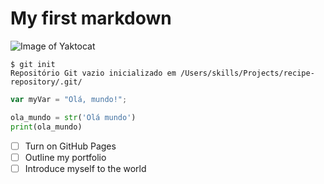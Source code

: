 # My first markdown
![Image of Yaktocat](https://octodex.github.com/images/yaktocat.png)

```
$ git init
Repositório Git vazio inicializado em /Users/skills/Projects/recipe-repository/.git/
```
``` javascript
var myVar = "Olá, mundo!";
```
``` python
ola_mundo = str('Olá mundo')
print(ola_mundo)
```
- [ ] Turn on GitHub Pages
- [ ] Outline my portfolio
- [ ] Introduce myself to the world
